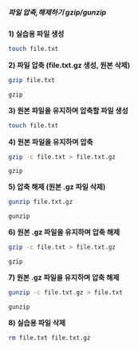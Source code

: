 ##### 파일 압축,해제하기 gzip/gunzip #####

**1) 실습용 파일 생성**
```bash
touch file.txt
```

**2) 파일 압축 (file.txt.gz 생성, 원본 삭제)**

```bash
gzip file.txt
```

```tech
gzip
```

**3) 원본 파일을 유지하며 압축할 파일 생성**

```bash
touch file.txt
```

**4) 원본 파일을 유지하며 압축**

```bash
gzip -c file.txt > file.txt.gz
```

```tech
gzip
```

**5) 압축 해제 (원본 .gz 파일 삭제)**

```bash
gunzip file.txt.gz
```

```tech
gunzip
```

**6) 원본 .gz 파일을 유지하며 압축 해제**

```bash
gzip -c file.txt > file.txt.gz
```

```tech
gzip
```

**7) 원본 .gz 파일을 유지하며 압축 해제**

```bash
gunzip -c file.txt.gz > file.txt
```

```tech
gunzip
```

**8) 실습용 파일 삭제**
```bash
rm file.txt file.txt.gz
```
